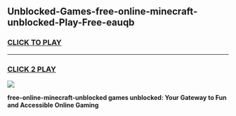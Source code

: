 
## Unblocked-Games-free-online-minecraft-unblocked-Play-Free-eauqb
<h3>
<a href="https://premium76.site?title=free-online-minecraft-unblocked&ref=20M">CLICK TO PLAY</a></h3>
<hr>

<h3>
<a href="https://premium76.site?title=free-online-minecraft-unblocked&ref=20M">CLICK 2 PLAY</a>
  
</h3>

<a href="https://premium76.site?title=free-online-minecraft-unblocked&ref=19M"><img src="https://clearcache.store/games.png"></a>


**free-online-minecraft-unblocked games unblocked: Your Gateway to Fun and Accessible Online Gaming**

